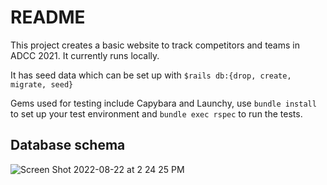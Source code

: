 # README

This project creates a basic website to track competitors and teams in ADCC 2021. It currently runs locally.

It has seed data which can be set up with 
`$rails db:{drop, create, migrate, seed}`

Gems used for testing include Capybara and Launchy, use `bundle install` to set up your test environment and `bundle exec rspec` to run the tests.

## Database schema

![Screen Shot 2022-08-22 at 2 24 25 PM](https://user-images.githubusercontent.com/75285688/187562566-4b027e02-7a58-4ffc-be27-e1ef2ac99bdf.png)
